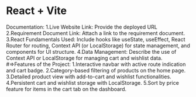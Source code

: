 # React + Vite

Documentation:
1.Live Website Link: Provide the deployed URL
2.Requirement Document Link: Attach a link to the requirement document.
3.React Fundamentals Used: Include hooks like useState, useEffect, React Router for routing, Context API (or LocalStorage) for state management, and components for UI structure.
4.Data Management: Describe the use of Context API or LocalStorage for managing cart and wishlist data.
#=>Features of the Project:
1.Interactive navbar with active route indication and cart badge.
2.Category-based filtering of products on the home page.
3.Detailed product view with add-to-cart and wishlist functionalities.
4.Persistent cart and wishlist storage with LocalStorage.
5.Sort by price feature for items in the cart tab on the dashboard.
